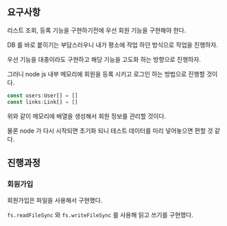 ## 요구사항

리스트 조회, 등록 기능을 구현하기전에 우선 회원 기능을 구현해야 한다.

DB 를 바로 붙히기는 부담스러우니 내가 평소에 작업 하던 방식으로 작업을 진행하자.

우선 기능을 대충이라도 구현하고 해당 기능을 고도화 하는 방향으로 진행하자.

그러니 node js 내부 메모리에 회원을 등록 시키고 로그인 하는 방법으로 진행할 것이다.

```ts
const users:User[] = []
const links:Link[] = []
```

위와 같이 메모리에 배열을 생성해서 회원 정보를 관리할 것이다.

물론 node 가 다시 시작되면 초기화 되니 테스트 데이터를 미리 넣어놓으면 편할 것 같다.

## 진행과정

### 회원가입

회원가입은 파일을 사용해서 구현했다.

`fs.readFileSync` 와 `fs.writeFileSync` 를 사용해 읽고 쓰기를 구현했다.


